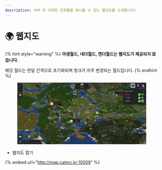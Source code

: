 ```yaml
---
description: 서버 내 다양한 건축물을 만나볼 수 있는 웹지도를 소개합니다!
---
```


# 🌍 웹지도

{% hint style="warning" %}
**야생월드, 네더월드, 엔더월드는 웹지도가 제공되지 않습니다.**

해당 월드는 한달 간격으로 초기화되며 청크가 자주 변경되는 월드입니다.
{% endhint %}

<figure><img src=".gitbook/assets/image (24).png" alt=""><figcaption></figcaption></figure>

* 웹지도 열기

{% embed url="http://map.catmc.kr:10059" %}

